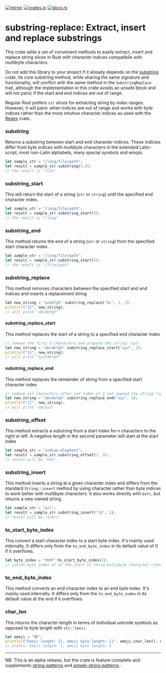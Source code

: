 [![mirror](https://img.shields.io/badge/mirror-github-blue)](https://github.com/neilg63/substring-replace)
[![crates.io](https://img.shields.io/crates/v/substring-replace.svg)](https://crates.io/crates/substring-replace)
[![docs.rs](https://docs.rs/substring-replace/badge.svg)](https://docs.rs/substring-replace)

# substring-replace: Extract, insert and replace substrings

This crate adds a set of convenient methods to easily extract, insert and replace string slices in Rust with character indices compatibile with multibyte characters.

Do not add this library to your project if it already depends on the [substring](https://crates.io/crates/substring) crate. Its core substring method, while sharing the same signature and functionality, will conflict with the same method in the ```SubstringReplace``` trait, although the implementation in this crate avoids an unsafe block and will not panic if the start and end indices are out of range. 

Regular Rust prefers ```str``` slices for extracting string by index ranges. However, it will panic when indices are out of range and works with byte indices rather than the more intuitive character indices as used with the [Regex](https://crates.io/crates/regex) crate. 

### substring

Returns a substring between start and end character indices. These indicies differ from byte indices with multibyte characters in the extended Latin-script, most non-Latin alphabets, many special symbols and emojis.

```rust
let sample_str = "/long/file/path";
let result = sample_str.substring(5,9);
// the result is "file"
```

### substring_start

This will return the start of a string (```str``` or ```string```) until the specified end character index.
```rust
let sample_str = "/long/file/path";
let result = sample_str.substring_start(5);
// the result is "/long"
```


### substring_end

This method returns the end of a string (```str``` or ```string```) from the specified start character index.
```rust
let sample_str = "/long/file/path";
let result = sample_str.substring_start(5);
// the result is "/file/path"
```


### substring_replace

This method removes characters between the specified start and end indices and inserts a replacement string
```rust
let new_string = "azdefgh".substring_replace("bc", 1, 2);
println!("{}", new_string);
// will print "abcdefgh"
```

#### substring_replace_start

This method replaces the start of a string to a specified end character index
```rust
// remove the first 2 characters and prepend the string "xyz"
let new_string = "abcdefgh".substring_replace_start("xyz", 2);
println!("{}", new_string);
// will print "xyzcdefgh"
```

#### substring_replace_end

This method replaces the remainder of string from a specified start character index
```rust
// remove all characters after and index of 3 and append the string "xyz"
let new_string = "abcdefgh".substring_replace_end("xyz", 3);
println!("{}", new_string);
// will print "abcxyz"
```

### substring_offset
This method extracts a substring from a start index for n characters to the right or left.
A negative length in the second parameter will start at the start index
```rust
let sample_str = "indian-elephant";
let result = sample_str.substring_offset(7, 3);
// result will be "ele"
```

### substring_insert

This method inserts a string at a given character index and differs from the standard ```String::insert``` method by using character rather than byte indices to work better with multibyte characters. It also works directly with ```&str```, but returns a new owned string.

```rust
let sample_str = "a/c";
let result = sample_str.substring_insert("/b", 1);
// result will be "a/b/c"
```

### to_start_byte_index

This convert a start character index to a start byte index. It's mainly used internally.
It differs only from the ```to_end_byte_index``` in its default value of 0 if it overflows.
```rust
let byte_index = "नमस्ते".to_start_byte_index(2);
// yields byte index of at the start of third multibyte character (character index 2). It should be 6
```

### to_end_byte_index

This method converts an end character index to an end byte index. It's mainly used internally.
It differs only from the ```to_end_byte_index``` in its default value at the end if it overflows.

### char_len

This returns the character length in terms of individual unicode symbols as opposed to byte length with ```str::len()```.
```rust
let emoji = "😎";
println!("Emoji length: {}, emoji byte length: {}", emoji.char_len(), emoji.len() );
// prints: Emoji length: 1, emoji byte length: 4
```

---

NB: This is an alpha release, but the crate is feature-complete and supplements [string-patterns](https://crates.io/crates/string-patterns) and [simple-string-patterns](https://crates.io/crates/simple-string-patterns) .
